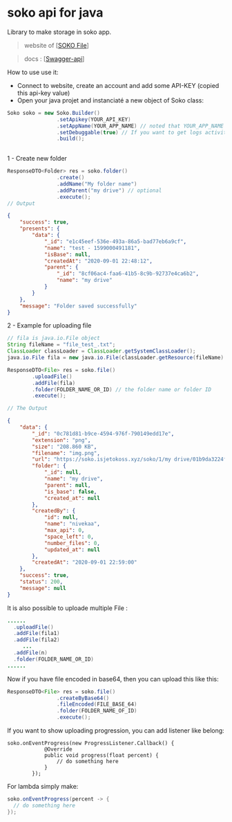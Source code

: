 # soko api for java
Library to make storage in soko app. 

>website of [[SOKO File](https://soko.isjetokoss.xyz)]

> docs : [[Swagger-api](https://soko.isjetokoss.xyz/api/docs)]

How to use use it:
- Connect to website, create an account and add some API-KEY (copied this api-key value)
- Open your java projet and instanciaté a new object of Soko class:
```java
Soko soko = new Soko.Builder()
                .setApikey(YOUR_API_KEY)
                .setAppName(YOUR_APP_NAME) // noted that YOUR_APP_NAME is not very important.
                .setDebuggable(true) // If you want to get logs activities
                .build();
                
```
1 - Create new folder

```java
ResponseDTO<Folder> res = soko.folder()
                .create()
                .addName("My folder name")
                .addParent("my drive") // optional
                .execute();
// Output

```
```json
{
    "success": true,
    "presents": {
        "data": {
            "_id": "e1c45eef-536e-493a-86a5-bad77eb6a9cf",
            "name": "test - 1599000491181",
            "isBase": null,
            "createdAt": "2020-09-01 22:48:12",
            "parent": {
                "_id": "8cf06ac4-faa6-41b5-8c9b-92737e4ca6b2",
                "name": "my drive"
            }
        }
    },
    "message": "Folder saved successfully"
}
```


2 - Example for uploading file
```java
// fila is java.io.File object
String fileName = "file_test_.txt";
ClassLoader classLoader = ClassLoader.getSystemClassLoader();
java.io.File fila = new java.io.File(classLoader.getResource(fileName).getFile());

ResponseDTO<File> res = soko.file()
        .uploadFile()
        .addFile(fila)
        .folder(FOLDER_NAME_OR_ID) // the folder name or folder ID
        .execute();

// The Output
```

```json
{
    "data": {
        "_id": "0c781d81-b9ce-4594-976f-790149edd17e",
        "extension": "png",
        "size": "208.860 KB",
        "filename": "img.png",
        "url": "https://soko.isjetokoss.xyz/soko/1/my drive/01b9da3224fa4cc0ada1866d6cd1675c.png",
        "folder": {
            "_id": null,
            "name": "my drive",
            "parent": null,
            "is_base": false,
            "created_at": null
        },
        "createdBy": {
            "id": null,
            "name": "nivekaa",
            "max_api": 0,
            "space_left": 0,
            "number_files": 0,
            "updated_at": null
        },
        "createdAt": "2020-09-01 22:59:00"
    },
    "success": true,
    "status": 200,
    "message": null
}

```
It is also possible to uploade multiple File :
```java
......
  .uploadFile()
  .addFile(fila1)
  .addFile(fila2)
     ...
  .addFile(n)
  .folder(FOLDER_NAME_OR_ID)
......
```

Now if you have file encoded in base64, then you can upload this like this:
```java
ResponseDTO<File> res = soko.file()
                .createByBase64()
                .fileEncoded(FILE_BASE_64)
                .folder(FOLDER_NAME_OF_ID)
                .execute();
```


If you want to show uploading progression, you can add listener like belong:
```
soko.onEventProgress(new ProgressListener.Callback() {
            @Override
            public void progress(float percent) {
                // do something here
            }
        });
```
For lambda simply make: 
```java
soko.onEventProgress(percent -> {
  // do something here
});
```
